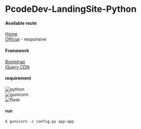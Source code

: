 # PcodeDev-LandingSite-Python

#### Available route

[Home](https://pcode.dev/) \
[Official](https://pcode.dev/official/) - responsive

#### Framework

[Bootstrap](https://getbootstrap.com/) \
[jQuery CDN](https://code.jquery.com/)

#### requirement

![python](https://img.shields.io/badge/python-3.8^-blue) \
![gunicorn](https://img.shields.io/badge/gunicorn-20.1.0-blue) \
![flask](https://img.shields.io/badge/flask-1.1.2-blue)

#### run

    $ gunicorn -c config.py app:app

